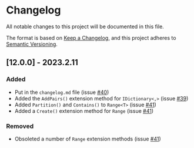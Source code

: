 # Changelog

All notable changes to this project will be documented in this file.

The format is based on [Keep a Changelog](https://keepachangelog.com/en/1.0.0/),
and this project adheres to [Semantic Versioning](https://semver.org/spec/v2.0.0.html).

## [12.0.0] - 2023.2.11

### Added
- Put in the `changelog.md` file (issue [#40](https://github.com/JasonBock/SpackleNet/issues/40))
- Added the `AddPairs()` extension method for `IDictionary<,>` (issue [#39](https://github.com/JasonBock/SpackleNet/issues/39))
- Added `Partition()` and `Contains()` to `Range<T>` (issue [#41](https://github.com/JasonBock/SpackleNet/issues/41))
- Added a `Create()` extension method for `Range` (issue [#41](https://github.com/JasonBock/SpackleNet/issues/41))

### Removed
- Obsoleted a number of `Range` extension methods (issue [#41](https://github.com/JasonBock/SpackleNet/issues/41))